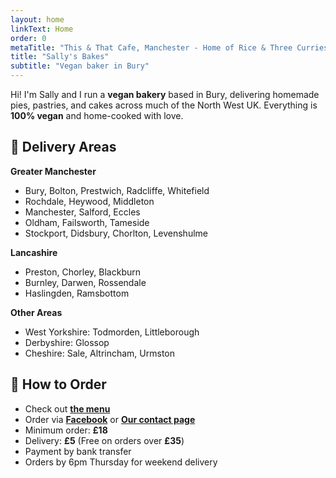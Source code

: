 ```yaml
---
layout: home
linkText: Home
order: 0
metaTitle: "This & That Cafe, Manchester - Home of Rice & Three Curries"
title: "Sally's Bakes"
subtitle: "Vegan baker in Bury"
---
```


Hi! I'm Sally and I run a **vegan bakery** based in Bury, delivering homemade pies, pastries, and cakes across much of the North West UK. Everything is **100% vegan** and home-cooked with love.

## 🚗 Delivery Areas

**Greater Manchester**
* Bury, Bolton, Prestwich, Radcliffe, Whitefield
* Rochdale, Heywood, Middleton
* Manchester, Salford, Eccles
* Oldham, Failsworth, Tameside
* Stockport, Didsbury, Chorlton, Levenshulme

**Lancashire**
* Preston, Chorley, Blackburn
* Burnley, Darwen, Rossendale
* Haslingden, Ramsbottom

**Other Areas**
* West Yorkshire: Todmorden, Littleborough
* Derbyshire: Glossop
* Cheshire: Sale, Altrincham, Urmston

## 📝 How to Order

* Check out [**the menu**](/menu/)
* Order via [**Facebook**](https://www.facebook.com/sallysbakes) or [**Our contact page**](/contact/)
* Minimum order: **£18**
* Delivery: **£5** (Free on orders over **£35**)
* Payment by bank transfer
* Orders by 6pm Thursday for weekend delivery
